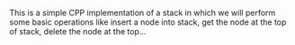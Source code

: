 This is a simple CPP implementation of a stack in which we will perform some basic operations like insert a node into stack, get the node at the top of stack, delete the node at the top...